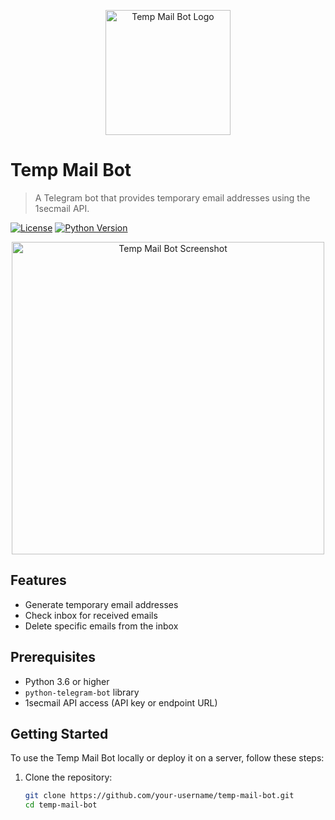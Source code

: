 <p align="center">
  <img src="path/to/your/logo.png" alt="Temp Mail Bot Logo" width="200" height="200">
</p>

# Temp Mail Bot

> A Telegram bot that provides temporary email addresses using the 1secmail API.

[![License](https://img.shields.io/github/license/your-username/temp-mail-bot)](LICENSE)
[![Python Version](https://img.shields.io/badge/python-3.6%2B-blue)](https://www.python.org/downloads/)

<p align="center">
  <img src="path/to/your/screenshot.png" alt="Temp Mail Bot Screenshot" width="500">
</p>

## Features

- Generate temporary email addresses
- Check inbox for received emails
- Delete specific emails from the inbox

## Prerequisites

- Python 3.6 or higher
- `python-telegram-bot` library
- 1secmail API access (API key or endpoint URL)

## Getting Started

To use the Temp Mail Bot locally or deploy it on a server, follow these steps:

1. Clone the repository:

   ```bash
   git clone https://github.com/your-username/temp-mail-bot.git
   cd temp-mail-bot
